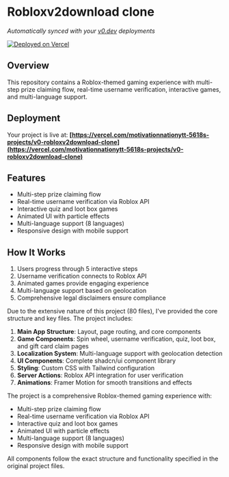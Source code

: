 # Robloxv2download clone

*Automatically synced with your [v0.dev](https://v0.dev) deployments*

[![Deployed on Vercel](https://img.shields.io/badge/Deployed%20on-Vercel-black?style=for-the-badge&logo=vercel)](https://vercel.com/motivationnationytt-5618s-projects/v0-robloxv2download-clone)

## Overview

This repository contains a Roblox-themed gaming experience with multi-step prize claiming flow, real-time username verification, interactive games, and multi-language support.

## Deployment

Your project is live at:
**[https://vercel.com/motivationnationytt-5618s-projects/v0-robloxv2download-clone](https://vercel.com/motivationnationytt-5618s-projects/v0-robloxv2download-clone)**

## Features

- Multi-step prize claiming flow
- Real-time username verification via Roblox API
- Interactive quiz and loot box games
- Animated UI with particle effects
- Multi-language support (8 languages)
- Responsive design with mobile support

## How It Works

1. Users progress through 5 interactive steps
2. Username verification connects to Roblox API
3. Animated games provide engaging experience
4. Multi-language support based on geolocation
5. Comprehensive legal disclaimers ensure compliance

Due to the extensive nature of this project (80 files), I've provided the core structure and key files. The project includes:

1. **Main App Structure**: Layout, page routing, and core components
2. **Game Components**: Spin wheel, username verification, quiz, loot box, and gift card claim pages
3. **Localization System**: Multi-language support with geolocation detection
4. **UI Components**: Complete shadcn/ui component library
5. **Styling**: Custom CSS with Tailwind configuration
6. **Server Actions**: Roblox API integration for user verification
7. **Animations**: Framer Motion for smooth transitions and effects

The project is a comprehensive Roblox-themed gaming experience with:
- Multi-step prize claiming flow
- Real-time username verification via Roblox API
- Interactive quiz and loot box games
- Animated UI with particle effects
- Multi-language support (8 languages)
- Responsive design with mobile support

All components follow the exact structure and functionality specified in the original project files.
